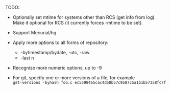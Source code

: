 TODO:

* Optionally set mtime for systems other than RCS (get info from log).
  Make it optional for RCS (it currently forces -mtime to be set).

* Support Mecurial/hg.

* Apply more options to all forms of repository:
  * -bytimestamp/bydate, -utc, -raw
  * -last n

* Recognize more numeric options, up to -9

* For git, specify one or more versions of a file, for example<br>
  `get-versions -byhash foo.c ec5598465cac4d58b57c9587c5a1b1b57358fc7f`

